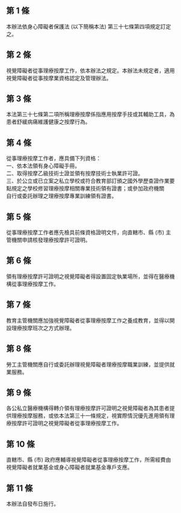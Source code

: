 第 1 條
-------
本辦法依身心障礙者保護法 (以下簡稱本法) 第三十七條第四項規定訂定  
之。

第 2 條
-------
視覺障礙者從事理療按摩工作，依本辦法之規定。本辦法未規定者，適用  
視覺障礙者從事按摩業資格認定及管理辦法。

第 3 條
-------
本法第三十七條第二項所稱理療按摩係指應用按摩手技或其輔助工具，為  
患者舒緩病痛維護健康之按摩行為。

第 4 條
-------
從事理療按摩工作者，應具備下列資格：  
一、依本法領有身心障礙手冊。  
二、取得按摩乙級技術士證並領有按摩技術士執業許可證。  
三、於公立或已立案之私立學校或符合教育部訂頒之國外學歷查證作業要  
    點規定之學校修習理療按摩相關專業技術領有證書；或參加政府機關  
    自行或委託辦理之理療按摩專業訓練領有證書。

第 5 條
-------
從事理療按摩工作者應先檢具前條資格證明文件，向直轄市、縣 (市) 主  
管機關申請核發理療按摩許可證明。

第 6 條
-------
領有理療按摩許可證明之視覺障礙者得設置固定執業場所，並得在醫療機  
構從事理療按摩工作。

第 7 條
-------
教育主管機關應加強視覺障礙者從事理療按摩工作之養成教育，並得以開  
設理療按摩班次之方式辦理。

第 8 條
-------
勞工主管機關應自行或委託辦理視覺障礙者理療按摩職業訓練，並提供就  
業服務。

第 9 條
-------
各公私立醫療機構得轉介領有理療按摩許可證明之視覺障礙者為其患者提  
供理療按摩服務，或依本法第三十一條規定，視實際情況優先進用領有理  
療按摩許可證明之視覺障礙者從事理療按摩工作。

第 10 條
--------
直轄市、縣 (市) 政府應輔導視覺障礙者從事理療按摩工作，所需經費由  
視覺障礙者就業基金或身心障礙者就業基金專戶支應。

第 11 條
--------
本辦法自發布日施行。

